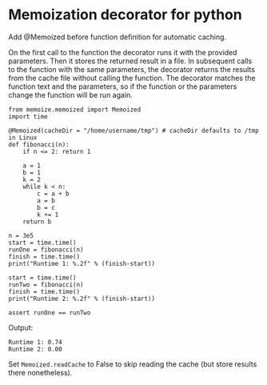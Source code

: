 Memoization decorator for python 
=== 
Add @Memoized before function definition for automatic caching. 

On the first call to the function the decorator runs it with the provided parameters. Then it stores the returned result in a file. In subsequent calls to the function with the same parameters, the decorator returns the results from the cache file without calling the function. The decorator matches the function text and the parameters, so if the function or the parameters change the function will be run again. 

    from memoize.memoized import Memoized
    import time

    @Memoized(cacheDir = "/home/username/tmp") # cacheDir defaults to /tmp in Linux 
    def fibonacci(n):
        if n <= 2: return 1

        a = 1
        b = 1
        k = 2
        while k < n:
            c = a + b
            a = b
            b = c
            k += 1
        return b

    n = 3e5
    start = time.time()
    runOne = fibonacci(n)
    finish = time.time()
    print("Runtime 1: %.2f" % (finish-start))

    start = time.time()
    runTwo = fibonacci(n)
    finish = time.time()
    print("Runtime 2: %.2f" % (finish-start))

    assert runOne == runTwo

Output: 

    Runtime 1: 0.74
    Runtime 2: 0.00

Set `Memoized.readCache` to False to skip reading the cache (but store results there nonetheless). 
